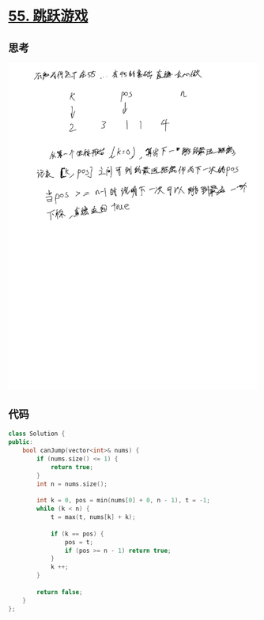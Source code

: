 # [55. 跳跃游戏](https://leetcode.cn/problems/jump-game/description/)

## 思考

![57](../images/57.png)

## 代码

```c++
class Solution {
public:
    bool canJump(vector<int>& nums) {
        if (nums.size() <= 1) {
            return true;
        }
        int n = nums.size();

        int k = 0, pos = min(nums[0] + 0, n - 1), t = -1;
        while (k < n) {
            t = max(t, nums[k] + k);

            if (k == pos) {
                pos = t;
                if (pos >= n - 1) return true;
            }
            k ++;
        }

        return false; 
    }
};
```
